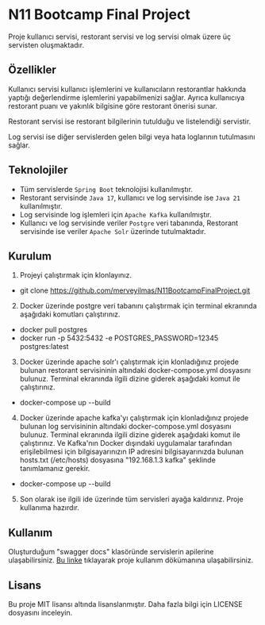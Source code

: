 # N11 Bootcamp Final Project

Proje kullanıcı servisi, restorant servisi ve log servisi olmak üzere üç servisten oluşmaktadır. 

## Özellikler
Kullanıcı servisi kullanıcı işlemlerini ve kullanıcıların restorantlar hakkında yaptığı değerlendirme işlemlerini yapabilmenizi sağlar. Ayrıca kullanıcıya restorant puanı ve yakınlık bilgisine göre restorant önerisi sunar. 

Restorant servisi ise restorant bilgilerinin tutulduğu ve listelendiği servistir.

Log servisi ise diğer servislerden gelen bilgi veya hata loglarının tutulmasını sağlar.

## Teknolojiler
* Tüm servislerde `Spring Boot` teknolojisi kullanılmıştır.
* Restorant servisinde `Java 17`, kullanıcı ve log servisinde ise `Java 21` kullanılmıştır.
* Log servisinde log işlemleri için `Apache Kafka` kullanılmıştır.
* Kullanıcı ve log servisinde veriler `Postgre` veri tabanında, Restorant servisinde ise veriler `Apache Solr` üzerinde tutulmaktadır.

## Kurulum
1. Projeyi çalıştırmak için klonlayınız.
 - git clone https://github.com/merveyilmas/N11BootcampFinalProject.git
2. Docker üzerinde postgre veri tabanını çalıştırmak için terminal ekranında aşağıdaki komutları çalıştırınız.
 - docker pull postgres
 - docker run -p 5432:5432 -e POSTGRES_PASSWORD=12345 postgres:latest
3. Docker üzerinde apache solr'ı çalıştırmak için klonladığınız projede bulunan restorant servisininin altındaki docker-compose.yml dosyasını bulunuz. Terminal ekranında ilgili dizine giderek aşağıdaki komut ile çalıştırınız.
 - docker-compose up --build
4. Docker üzerinde apache kafka'yı çalıştırmak için klonladığınız projede bulunan log servisininin altındaki docker-compose.yml dosyasını bulunuz. Terminal ekranında ilgili dizine giderek aşağıdaki komut ile çalıştırınız. Ve Kafka'nın Docker dışındaki uygulamalar tarafından erişilebilmesi için bilgisayarınızın IP adresini bilgisayarınızda bulunan hosts.txt (/etc/hosts) dosyasına "192.168.1.3 kafka" şeklinde tanımlamanız gerekir.
 - docker-compose up --build
5. Son olarak ise ilgili ide üzerinde tüm servisleri ayağa kaldırınız. Proje kullanıma hazırdır.

## Kullanım
Oluşturduğum "swagger docs" klasöründe servislerin apilerine ulaşabilirsiniz. 
[Bu linke](https://drive.google.com/file/d/1l8ojWyygxOSZ9cgfM5i6eNv9YEiBwUcZ/view?usp=sharing) tıklayarak proje kullanım dökümanına ulaşabilirsiniz.

## Lisans
Bu proje MIT lisansı altında lisanslanmıştır. Daha fazla bilgi için LICENSE dosyasını inceleyin.